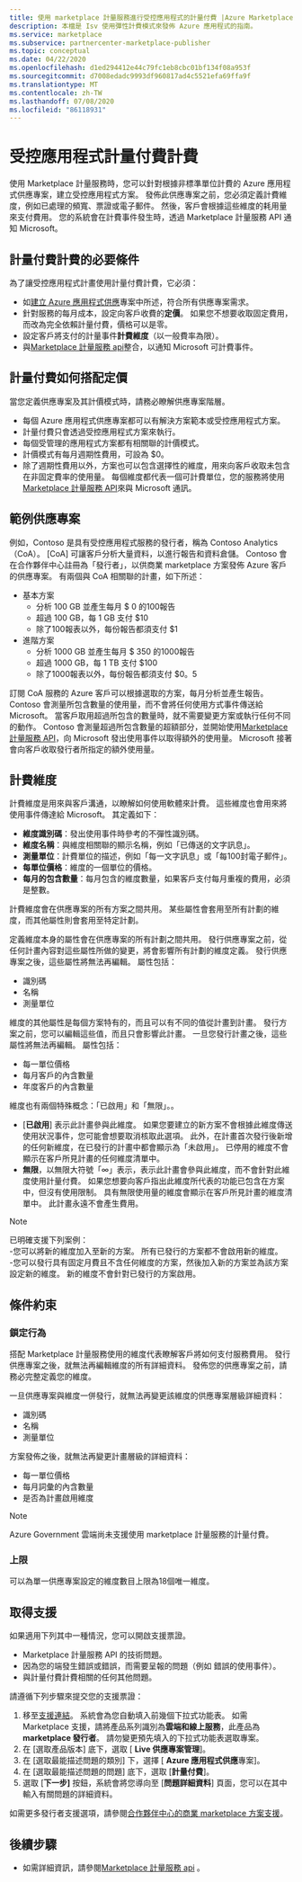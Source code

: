 ```yaml
---
title: 使用 marketplace 計量服務進行受控應用程式的計量付費 |Azure Marketplace
description: 本檔是 Isv 使用彈性計費模式來發佈 Azure 應用程式的指南。
ms.service: marketplace
ms.subservice: partnercenter-marketplace-publisher
ms.topic: conceptual
ms.date: 04/22/2020
ms.openlocfilehash: d1ed294412e44c79fc1eb8cbc01bf134f08a953f
ms.sourcegitcommit: d7008edadc9993df960817ad4c5521efa69ffa9f
ms.translationtype: MT
ms.contentlocale: zh-TW
ms.lasthandoff: 07/08/2020
ms.locfileid: "86118931"
---
```

# <a name="managed-application-metered-billing"></a>受控應用程式計量付費計費 

使用 Marketplace 計量服務時，您可以針對根據非標準單位計費的 Azure 應用程式供應專案，建立受控應用程式方案。 發佈此供應專案之前，您必須定義計費維度，例如已處理的頻寬、票證或電子郵件。 然後，客戶會根據這些維度的耗用量來支付費用。  您的系統會在計費事件發生時，透過 Marketplace 計量服務 API 通知 Microsoft。

## <a name="prerequisites-for-metered-billing"></a>計量付費計費的必要條件

為了讓受控應用程式計畫使用計量付費計費，它必須：

* 如[建立 Azure 應用程式供應](create-new-azure-apps-offer.md)專案中所述，符合所有供應專案需求。
* 針對服務的每月成本，設定向客戶收費的**定價**。 如果您不想要收取固定費用，而改為完全依賴計量付費，價格可以是零。
* 設定客戶將支付的計量事件**計費維度**（以一般費率為限）。
* 與[Marketplace 計量服務 api](./marketplace-metering-service-apis.md)整合，以通知 Microsoft 可計費事件。

## <a name="how-metered-billing-fits-in-with-pricing"></a>計量付費如何搭配定價

當您定義供應專案及其計價模式時，請務必瞭解供應專案階層。

* 每個 Azure 應用程式供應專案都可以有解決方案範本或受控應用程式方案。
* 計量付費只會透過受控應用程式方案來執行。
* 每個受管理的應用程式方案都有相關聯的計價模式。 
* 計價模式有每月週期性費用，可設為 $0。
* 除了週期性費用以外，方案也可以包含選擇性的維度，用來向客戶收取未包含在非固定費率的使用量。 每個維度都代表一個可計費單位，您的服務將使用[Marketplace 計量服務 API](marketplace-metering-service-apis.md)來與 Microsoft 通訊。

## <a name="sample-offer"></a>範例供應專案

例如，Contoso 是具有受控應用程式服務的發行者，稱為 Contoso Analytics （CoA）。 [CoA] 可讓客戶分析大量資料，以進行報告和資料倉儲。 Contoso 會在合作夥伴中心註冊為「發行者」，以供商業 marketplace 方案發佈 Azure 客戶的供應專案。 有兩個與 CoA 相關聯的計畫，如下所述：

* 基本方案
    * 分析 100 GB 並產生每月 $ 0 的100報告
    * 超過 100 GB，每 1 GB 支付 $10
    * 除了100報表以外，每份報告都須支付 $1
* 進階方案
    * 分析 1000 GB 並產生每月 $ 350 的1000報告
    * 超過 1000 GB，每 1 TB 支付 $100
    * 除了1000報表以外，每份報告都須支付 $0。5

訂閱 CoA 服務的 Azure 客戶可以根據選取的方案，每月分析並產生報告。 Contoso 會測量所包含數量的使用量，而不會將任何使用方式事件傳送給 Microsoft。 當客戶取用超過所包含的數量時，就不需要變更方案或執行任何不同的動作。 Contoso 會測量超過所包含數量的超額部分，並開始使用[Marketplace 計量服務 API](./marketplace-metering-service-apis.md)，向 Microsoft 發出使用事件以取得額外的使用量。 Microsoft 接著會向客戶收取發行者所指定的額外使用量。

## <a name="billing-dimensions"></a>計費維度

計費維度是用來與客戶溝通，以瞭解如何使用軟體來計費。  這些維度也會用來將使用事件傳達給 Microsoft。 其定義如下：

* **維度識別碼**：發出使用事件時參考的不彈性識別碼。
* **維度名稱**：與維度相關聯的顯示名稱，例如「已傳送的文字訊息」。
* **測量單位**：計費單位的描述，例如「每一文字訊息」或「每100封電子郵件」。
* **每單位價格**：維度的一個單位的價格。
* **每月的包含數量**：每月包含的維度數量，如果客戶支付每月重複的費用，必須是整數。

計費維度會在供應專案的所有方案之間共用。 某些屬性會套用至所有計劃的維度，而其他屬性則會套用至特定計劃。

定義維度本身的屬性會在供應專案的所有計劃之間共用。 發行供應專案之前，從任何計畫內容對這些屬性所做的變更，將會影響所有計劃的維度定義。 發行供應專案之後，這些屬性將無法再編輯。 屬性包括：

* 識別碼
* 名稱
* 測量單位

維度的其他屬性是每個方案特有的，而且可以有不同的值從計畫到計畫。  發行方案之前，您可以編輯這些值，而且只會影響此計畫。 一旦您發行計畫之後，這些屬性將無法再編輯。 屬性包括：

* 每一單位價格
* 每月客戶的內含數量 
* 年度客戶的內含數量 

維度也有兩個特殊概念：「已啟用」和「無限」。。

* [**已啟用**] 表示此計畫參與此維度。  如果您要建立的新方案不會根據此維度傳送使用狀況事件，您可能會想要取消核取此選項。 此外，在計畫首次發行後新增的任何新維度，在已發行的計畫中都會顯示為「未啟用」。  已停用的維度不會顯示在客戶所見計畫的任何維度清單中。
* **無限**，以無限大符號「∞」表示，表示此計畫會參與此維度，而不會針對此維度使用計量付費。 如果您想要向客戶指出此維度所代表的功能已包含在方案中，但沒有使用限制。  具有無限使用量的維度會顯示在客戶所見計畫的維度清單中。  此計畫永遠不會產生費用。

>[!Note] 
>已明確支援下列案例：  <br> -您可以將新的維度加入至新的方案。  所有已發行的方案都不會啟用新的維度。 <br> -您可以發行具有固定月費且不含任何維度的方案，然後加入新的方案並為該方案設定新的維度。 新的維度不會針對已發行的方案啟用。

## <a name="constraints"></a>條件約束

### <a name="locking-behavior"></a>鎖定行為

搭配 Marketplace 計量服務使用的維度代表瞭解客戶將如何支付服務費用。  發行供應專案之後，就無法再編輯維度的所有詳細資料。  發佈您的供應專案之前，請務必完整定義您的維度。

一旦供應專案與維度一併發行，就無法再變更該維度的供應專案層級詳細資料：

* 識別碼
* 名稱
* 測量單位

方案發佈之後，就無法再變更計畫層級的詳細資料：

* 每一單位價格
* 每月詞彙的內含數量
* 是否為計畫啟用維度

>[!Note]
>Azure Government 雲端尚未支援使用 marketplace 計量服務的計量付費。

### <a name="upper-limits"></a>上限

可以為單一供應專案設定的維度數目上限為18個唯一維度。

## <a name="get-support"></a>取得支援

如果適用下列其中一種情況，您可以開啟支援票證。

* Marketplace 計量服務 API 的技術問題。
* 因為您的端發生錯誤或錯誤，而需要呈報的問題（例如 錯誤的使用事件）。
* 與計量付費計費相關的任何其他問題。

請遵循下列步驟來提交您的支援票證：

1. 移至[支援連結](https://support.microsoft.com/supportforbusiness/productselection?sapId=48734891-ee9a-5d77-bf29-82bf8d8111ff)。 系統會為您自動填入前幾個下拉式功能表。 如需 Marketplace 支援，請將產品系列識別為**雲端和線上服務**，此產品為**marketplace 發行者**。 請勿變更預先填入的下拉式功能表選取專案。
2. 在 [選取產品版本] 底下，選取 [ **Live 供應專案管理**]。
3. 在 [選取最能描述問題的類別] 下，選擇 [ **Azure 應用程式供應**專案]。
4. 在 [選取最能描述問題的問題] 底下，選取 [**計量付費**]。
5. 選取 [**下一步]** 按鈕，系統會將您導向至 [**問題詳細資料**] 頁面，您可以在其中輸入有關問題的詳細資料。

如需更多發行者支援選項，請參閱[合作夥伴中心的商業 marketplace 方案支援](support.md)。

## <a name="next-steps"></a>後續步驟

- 如需詳細資訊，請參閱[Marketplace 計量服務 api](./marketplace-metering-service-apis.md) 。
